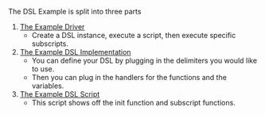 The DSL Example is split into three parts

1) [The Example Driver](https://github.com/Konloch/DSLBuilder/blob/main/src/test/java/com/konloch/ExampleDSLDriver.java)
   + Create a DSL instance, execute a script, then execute specific subscripts.
2) [The Example DSL Implementation](https://github.com/Konloch/DSLBuilder/blob/main/src/test/java/com/konloch/ExampleDSL.java)
   + You can define your DSL by plugging in the delimiters you would like to use. 
   + Then you can plug in the handlers for the functions and the variables.
3) [The Example DSL Script](https://github.com/Konloch/DSLBuilder/blob/main/src/test/java/com/konloch/ExampleDSLConfig)
   + This script shows off the init function and subscript functions.
